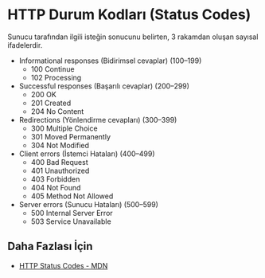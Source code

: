 # HTTP Durum Kodları (Status Codes) 

Sunucu tarafından ilgili isteğin sonucunu belirten, 3 rakamdan oluşan sayısal ifadelerdir. 

- Informational responses (Bidirimsel cevaplar) (100–199)  
	- 100 Continue
	- 102 Processing
- Successful responses (Başarılı cevaplar) (200–299) 
	- 200 OK
	- 201 Created
	- 204 No Content
- Redirections (Yönlendirme cevapları) (300–399) 
	- 300 Multiple Choice
	- 301 Moved Permanently
	- 304 Not Modified
- Client errors (İstemci Hataları) (400–499) 
	- 400 Bad Request
	- 401 Unauthorized
	- 403 Forbidden
	- 404 Not Found
	- 405 Method Not Allowed
- Server errors (Sunucu Hataları) (500–599) 
	- 500 Internal Server Error
	- 503 Service Unavailable

## Daha Fazlası İçin
- [HTTP Status Codes - MDN](https://developer.mozilla.org/en-US/docs/Web/HTTP/Status#information_responses)
